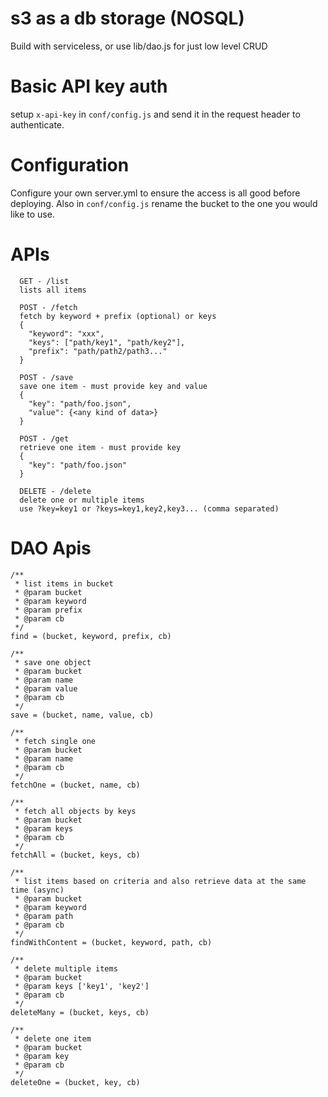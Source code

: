 # s3 as a db storage (NOSQL)

Build with serviceless, or use lib/dao.js for just low level CRUD

# Basic API key auth
setup `x-api-key` in `conf/config.js` and send it in the request header to authenticate.

# Configuration
Configure your own server.yml to ensure the access is all good before deploying.
Also in `conf/config.js` rename the bucket to the one you would like to use.

# APIs
```
  GET - /list
  lists all items
  
  POST - /fetch
  fetch by keyword + prefix (optional) or keys
  {
  	"keyword": "xxx",
  	"keys": ["path/key1", "path/key2"],
  	"prefix": "path/path2/path3..."
  }
  
  POST - /save
  save one item - must provide key and value
  {
  	"key": "path/foo.json",
  	"value": {<any kind of data>}
  }
  
  POST - /get
  retrieve one item - must provide key
  {
  	"key": "path/foo.json"
  }
  
  DELETE - /delete
  delete one or multiple items
  use ?key=key1 or ?keys=key1,key2,key3... (comma separated)
```
  
# DAO Apis

```
/**
 * list items in bucket
 * @param bucket
 * @param keyword
 * @param prefix
 * @param cb
 */
find = (bucket, keyword, prefix, cb)
 
/**
 * save one object
 * @param bucket
 * @param name
 * @param value
 * @param cb
 */ 
save = (bucket, name, value, cb)

/**
 * fetch single one
 * @param bucket
 * @param name
 * @param cb
 */
fetchOne = (bucket, name, cb)

/**
 * fetch all objects by keys
 * @param bucket
 * @param keys
 * @param cb
 */
fetchAll = (bucket, keys, cb)

/**
 * list items based on criteria and also retrieve data at the same time (async)
 * @param bucket
 * @param keyword
 * @param path
 * @param cb
 */
findWithContent = (bucket, keyword, path, cb)

/**
 * delete multiple items
 * @param bucket
 * @param keys ['key1', 'key2']
 * @param cb
 */
deleteMany = (bucket, keys, cb)

/**
 * delete one item
 * @param bucket
 * @param key
 * @param cb
 */
deleteOne = (bucket, key, cb)
```
